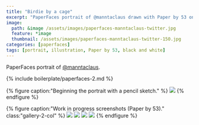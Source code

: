 ```yaml
---
title: "Birdie by a cage"
excerpt: "PaperFaces portrait of @manntaclaus drawn with Paper by 53 on an iPad."
image: 
  path: &image /assets/images/paperfaces-manntaclaus-twitter.jpg 
  feature: *image
  thumbnail: /assets/images/paperfaces-manntaclaus-twitter-150.jpg
categories: [paperfaces]
tags: [portrait, illustration, Paper by 53, black and white]
---
```


PaperFaces portrait of [@manntaclaus](https://twitter.com/manntaclaus).

{% include boilerplate/paperfaces-2.md %}

{% figure caption:"Beginning the portrait with a pencil sketch." %}
[![](/assets/images/paperfaces-manntaclaus-process-1-750.jpg)](/assets/images/paperfaces-manntaclaus-process-1-lg.jpg)
{% endfigure %}

{% figure caption:"Work in progress screenshots (Paper by 53)." class:"gallery-2-col" %}
[![](/assets/images/paperfaces-manntaclaus-process-2-600.jpg)](/assets/images/paperfaces-manntaclaus-process-2-lg.jpg)
[![](/assets/images/paperfaces-manntaclaus-process-3-600.jpg)](/assets/images/paperfaces-manntaclaus-process-3-lg.jpg)
[![](/assets/images/paperfaces-manntaclaus-process-4-600.jpg)](/assets/images/paperfaces-manntaclaus-process-4-lg.jpg)
[![](/assets/images/paperfaces-manntaclaus-process-5-600.jpg)](/assets/images/paperfaces-manntaclaus-process-5-lg.jpg)
{% endfigure %}
